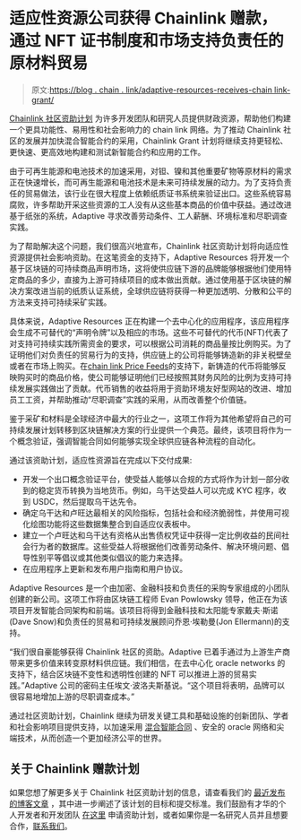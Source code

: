 # 适应性资源公司获得 Chainlink 赠款，通过 NFT 证书制度和市场支持负责任的原材料贸易

> 原文:[https://blog . chain . link/adaptive-resources-receives-chain link-grant/](https://blog.chain.link/adaptive-resources-receives-chainlink-grant/)

[Chainlink 社区资助计划](https://chain.link/community/grants) 为许多开发团队和研究人员提供财政资源，帮助他们构建一个更具功能性、易用性和社会影响力的 chain link 网络。为了推动 Chainlink 社区的发展并加快混合智能合约的采用，Chainlink Grant 计划将继续支持更轻松、更快速、更高效地构建和测试新智能合约和应用的工作。

由于可再生能源和电池技术的加速采用，对钽、镍和其他重要矿物等原材料的需求正在快速增长，而可再生能源和电池技术是未来可持续发展的动力。为了支持负责任的贸易做法，该行业在很大程度上依赖纸质证书系统来验证出口。这些系统容易腐败，许多帮助开采这些资源的工人没有从这些基本商品的价值中获益。通过改进基于纸张的系统，Adaptive 寻求改善劳动条件、工人薪酬、环境标准和尽职调查实践。

为了帮助解决这个问题，我们很高兴地宣布，Chainlink 社区资助计划将向适应性资源提供社会影响资助。在这笔资金的支持下，Adaptive Resources 将开发一个基于区块链的可持续商品声明市场，这将使供应链下游的品牌能够根据他们使用特定商品的多少，直接为上游可持续项目的成本做出贡献。通过使用基于区块链的解决方案改进当前的纸质认证系统，全球供应链将获得一种更加透明、分散和公平的方法来支持可持续采矿实践。

具体来说，Adaptive Resources 正在构建一个去中心化的应用程序，该应用程序会生成不可替代的“声明令牌”以及相应的市场。这些不可替代的代币(NFT)代表了对支持可持续实践所需资金的要求，可以根据公司消耗的商品量按比例购买。为了证明他们对负责任的贸易行为的支持，供应链上的公司将能够铸造新的非关税壁垒或者在市场上购买。在[chain link Price Feeds](https://chain.link/solutions/defi)的支持下，新铸造的代币将能够反映购买时的商品价格，使公司能够证明他们已经按照其财务风险的比例为支持可持续发展实践做出了贡献。代币销售的收益将用于资助环境友好型网站的改进、增加员工工资，并帮助推动“尽职调查”实践的采用，从而改善整个价值链。

鉴于采矿和材料是全球经济中最大的行业之一，这项工作将为其他希望将自己的可持续发展计划转移到区块链解决方案的行业提供一个典范。最终，该项目将作为一个概念验证，强调智能合同如何能够实现全球供应链各种流程的自动化。

通过该资助计划，适应性资源旨在完成以下交付成果:

*   开发一个出口概念验证平台，使受益人能够以合规的方式将作为计划一部分收到的稳定货币转换为当地货币。例如，乌干达受益人可以完成 KYC 程序，收到 USDC，然后提取乌干达先令。
*   确定乌干达和卢旺达最相关的风险指标，包括社会和经济脆弱性，并使用可视化绘图功能将这些数据集整合到自适应仪表板中。
*   建立一个卢旺达和乌干达有资格从出售债权凭证中获得一定比例收益的民间社会行为者的数据库。这些受益人将根据他们改善劳动条件、解决环境问题、倡导性别平等倡议或其他类似倡议的能力来选择。
*   在应用程序上更新和发布用户指南和用户协议。

Adaptive Resources 是一个由加密、金融科技和负责任的采购专家组成的小团队创建的新公司。这项工作将由区块链工程师 Evan Powlowsky 领导，他正在为该项目开发智能合同架构和前端。该项目将得到金融科技和太阳能专家戴夫·斯诺(Dave Snow)和负责任的贸易和可持续发展顾问乔恩·埃勒曼(Jon Ellermann)的支持。

“我们很自豪能够获得 Chainlink 社区的资助。Adaptive 已着手通过为上游生产商带来更多价值来转变原材料供应链。我们相信，在去中心化 oracle networks 的支持下，结合区块链不变性和透明性创建的 NFT 可以推进上游的贸易实践。”Adaptive 公司的密码主任埃文·波洛夫斯基说。“这个项目将表明，品牌可以很容易地增加上游的尽职调查成本。”

通过社区资助计划，Chainlink 继续为研发关键工具和基础设施的创新团队、学者和社会影响项目提供支持，以加速采用 [混合智能合同](https://blog.chain.link/hybrid-smart-contracts-explained/) 、安全的 oracle 网络和尖端技术，从而创造一个更加经济公平的世界。

## 关于 Chainlink 赠款计划

如果您想了解更多关于 Chainlink 社区资助计划的信息，请查看我们的 [最近发布的博客文章](https://blog.chain.link/introducing-the-chainlink-community-grant-program/) ，其中进一步阐述了该计划的目标和提交标准。我们鼓励有才华的个人开发者和开发团队 [在这里](https://chainlinkgrants.typeform.com/to/efEbsq) 申请资助计划，或者如果你是一名研究人员并且想要合作，[联系我们](/cdn-cgi/l/email-protection#45372036202437262d05262d242c2b292c2b2e292427366b262a28)。
